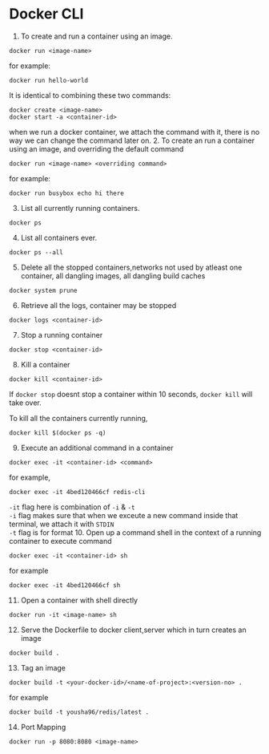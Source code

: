 # Docker CLI
1. To create and run a container using an image.
```
docker run <image-name>
```
for example:
```
docker run hello-world
```
It is identical to combining these two commands:
```
docker create <image-name>
docker start -a <container-id>
```
when we run a docker container, we attach the command with it, there is no way we can change the command later on.
2. To create an run a container using an image, and overriding the default command
```
docker run <image-name> <overriding command>
```
for example:
```
docker run busybox echo hi there
```
3. List all currently running containers.
```
docker ps
```
4. List all containers ever.
```
docker ps --all
```
5. Delete all the stopped containers,networks not used by atleast one container, all dangling images, all dangling build caches
```
docker system prune
```
6. Retrieve all the logs, container may be stopped
```
docker logs <container-id>
```
7. Stop a running container
```
docker stop <container-id>
```
8. Kill a container
```
docker kill <container-id>
```
If `docker stop` doesnt stop a container within 10 seconds, `docker kill` will take over.

To kill all the containers currently running,
```
docker kill $(docker ps -q)
```

9. Execute an additional command in a container
```
docker exec -it <container-id> <command>
```
for example,
```
docker exec -it 4bed120466cf redis-cli
```
`-it` flag here is combination of `-i` & `-t`
<br/>
`-i` flag makes sure that when we exceute a new command inside that terminal, we attach it with `STDIN`
<br/>
`-t` flag is for format
10. Open up a command shell in the context of a running container to execute command
```
docker exec -it <container-id> sh
```
for example
```
docker exec -it 4bed120466cf sh
```
11. Open a container with shell directly
```
docker run -it <image-name> sh
```

12. Serve the Dockerfile to docker client,server which in turn creates an  image
```
docker build .
```

13. Tag an image
```
docker build -t <your-docker-id>/<name-of-project>:<version-no> .
```
for example
```
docker build -t yousha96/redis/latest .
```

14. Port Mapping
```
docker run -p 8080:8080 <image-name>
```